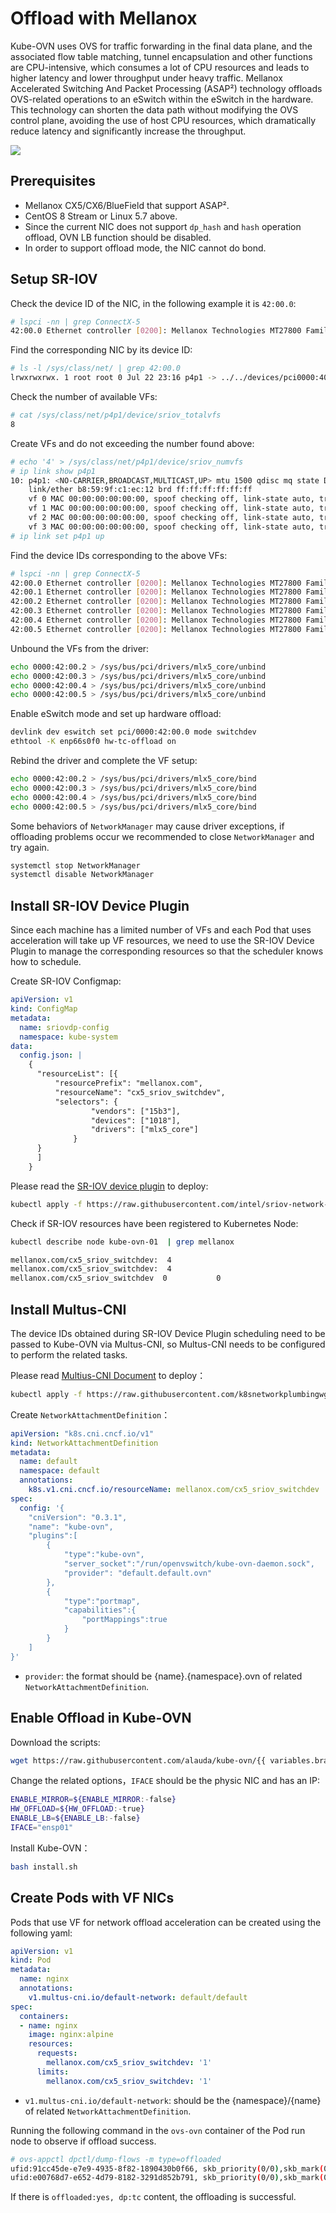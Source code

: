 # Offload with Mellanox

Kube-OVN uses OVS for traffic forwarding in the final data plane, and the associated flow table matching,
tunnel encapsulation and other functions are CPU-intensive, which consumes a lot of CPU resources and leads to higher latency and lower throughput under heavy traffic.
Mellanox Accelerated Switching And Packet Processing (ASAP²) technology offloads OVS-related operations to an eSwitch within the eSwitch in the hardware.
This technology can shorten the data path without modifying the OVS control plane, avoiding the use of host CPU resources,
which dramatically reduce latency and significantly increase the throughput.

![](../static/hw-offload.png)

## Prerequisites
- Mellanox CX5/CX6/BlueField that support ASAP².
- CentOS 8 Stream or Linux 5.7 above.
- Since the current NIC does not support `dp_hash` and `hash` operation offload, OVN LB function should be disabled.
- In order to support offload mode, the NIC cannot do bond.

## Setup SR-IOV

Check the device ID of the NIC, in the following example it is `42:00.0`:

```bash
# lspci -nn | grep ConnectX-5
42:00.0 Ethernet controller [0200]: Mellanox Technologies MT27800 Family [ConnectX-5] [15b3:1017]
```

Find the corresponding NIC by its device ID:

```bash
# ls -l /sys/class/net/ | grep 42:00.0
lrwxrwxrwx. 1 root root 0 Jul 22 23:16 p4p1 -> ../../devices/pci0000:40/0000:40:02.0/0000:42:00.0/net/p4p1
```

Check the number of available VFs:

```bash
# cat /sys/class/net/p4p1/device/sriov_totalvfs
8
```

Create VFs and do not exceeding the number found above:

```bash
# echo '4' > /sys/class/net/p4p1/device/sriov_numvfs
# ip link show p4p1
10: p4p1: <NO-CARRIER,BROADCAST,MULTICAST,UP> mtu 1500 qdisc mq state DOWN mode DEFAULT group default qlen 1000
    link/ether b8:59:9f:c1:ec:12 brd ff:ff:ff:ff:ff:ff
    vf 0 MAC 00:00:00:00:00:00, spoof checking off, link-state auto, trust off, query_rss off
    vf 1 MAC 00:00:00:00:00:00, spoof checking off, link-state auto, trust off, query_rss off
    vf 2 MAC 00:00:00:00:00:00, spoof checking off, link-state auto, trust off, query_rss off
    vf 3 MAC 00:00:00:00:00:00, spoof checking off, link-state auto, trust off, query_rss off
# ip link set p4p1 up
```

Find the device IDs corresponding to the above VFs:
```bash
# lspci -nn | grep ConnectX-5
42:00.0 Ethernet controller [0200]: Mellanox Technologies MT27800 Family [ConnectX-5] [15b3:1017]
42:00.1 Ethernet controller [0200]: Mellanox Technologies MT27800 Family [ConnectX-5] [15b3:1017]
42:00.2 Ethernet controller [0200]: Mellanox Technologies MT27800 Family [ConnectX-5 Virtual Function] [15b3:1018]
42:00.3 Ethernet controller [0200]: Mellanox Technologies MT27800 Family [ConnectX-5 Virtual Function] [15b3:1018]
42:00.4 Ethernet controller [0200]: Mellanox Technologies MT27800 Family [ConnectX-5 Virtual Function] [15b3:1018]
42:00.5 Ethernet controller [0200]: Mellanox Technologies MT27800 Family [ConnectX-5 Virtual Function] [15b3:1018]
```

Unbound the VFs from the driver:

```bash
echo 0000:42:00.2 > /sys/bus/pci/drivers/mlx5_core/unbind
echo 0000:42:00.3 > /sys/bus/pci/drivers/mlx5_core/unbind
echo 0000:42:00.4 > /sys/bus/pci/drivers/mlx5_core/unbind
echo 0000:42:00.5 > /sys/bus/pci/drivers/mlx5_core/unbind
```

Enable eSwitch mode and set up hardware offload:

```bash
devlink dev eswitch set pci/0000:42:00.0 mode switchdev
ethtool -K enp66s0f0 hw-tc-offload on
```

Rebind the driver and complete the VF setup:
```bash
echo 0000:42:00.2 > /sys/bus/pci/drivers/mlx5_core/bind
echo 0000:42:00.3 > /sys/bus/pci/drivers/mlx5_core/bind
echo 0000:42:00.4 > /sys/bus/pci/drivers/mlx5_core/bind
echo 0000:42:00.5 > /sys/bus/pci/drivers/mlx5_core/bind
```

Some behaviors of `NetworkManager` may cause driver exceptions, 
if offloading problems occur we recommended to close `NetworkManager` and try again.

```bash
systemctl stop NetworkManager
systemctl disable NetworkManager
```

## Install SR-IOV Device Plugin

Since each machine has a limited number of VFs and each Pod that uses acceleration will take up VF resources,
we need to use the SR-IOV Device Plugin to manage the corresponding resources so that the scheduler knows how to schedule.

Create SR-IOV Configmap:

```yaml
apiVersion: v1
kind: ConfigMap
metadata:
  name: sriovdp-config
  namespace: kube-system
data:
  config.json: |
    {
      "resourceList": [{
          "resourcePrefix": "mellanox.com",
          "resourceName": "cx5_sriov_switchdev",
          "selectors": {
                  "vendors": ["15b3"],
                  "devices": ["1018"],
                  "drivers": ["mlx5_core"]
              }
      }
      ]
    }
```

Please read the [SR-IOV device plugin](https://github.com/intel/sriov-network-device-plugin) to deploy:

```bash
kubectl apply -f https://raw.githubusercontent.com/intel/sriov-network-device-plugin/master/deployments/k8s-v1.16/sriovdp-daemonset.yaml
```

Check if SR-IOV resources have been registered to Kubernetes Node:

```bash
kubectl describe node kube-ovn-01  | grep mellanox

mellanox.com/cx5_sriov_switchdev:  4
mellanox.com/cx5_sriov_switchdev:  4
mellanox.com/cx5_sriov_switchdev  0           0
```

## Install Multus-CNI

The device IDs obtained during SR-IOV Device Plugin scheduling need to be passed to Kube-OVN via Multus-CNI, so Multus-CNI needs to be configured to perform the related tasks.

Please read [Multius-CNI Document](https://github.com/k8snetworkplumbingwg/multus-cni) to deploy：

```bash
kubectl apply -f https://raw.githubusercontent.com/k8snetworkplumbingwg/multus-cni/master/deployments/multus-daemonset.yml
```

Create `NetworkAttachmentDefinition`：

```yaml
apiVersion: "k8s.cni.cncf.io/v1"
kind: NetworkAttachmentDefinition
metadata:
  name: default
  namespace: default
  annotations:
    k8s.v1.cni.cncf.io/resourceName: mellanox.com/cx5_sriov_switchdev
spec:
  config: '{
    "cniVersion": "0.3.1",
    "name": "kube-ovn",
    "plugins":[
        {
            "type":"kube-ovn",
            "server_socket":"/run/openvswitch/kube-ovn-daemon.sock",
            "provider": "default.default.ovn"
        },
        {
            "type":"portmap",
            "capabilities":{
                "portMappings":true
            }
        }
    ]
}'
```

- `provider`: the format should be {name}.{namespace}.ovn of related `NetworkAttachmentDefinition`.

## Enable Offload in Kube-OVN

Download the scripts:

```bash
wget https://raw.githubusercontent.com/alauda/kube-ovn/{{ variables.branch }}/dist/images/install.sh
```

Change the related options，`IFACE` should be the physic NIC and has an IP:
```bash
ENABLE_MIRROR=${ENABLE_MIRROR:-false}
HW_OFFLOAD=${HW_OFFLOAD:-true}
ENABLE_LB=${ENABLE_LB:-false}
IFACE="ensp01"
```

Install Kube-OVN：

```bash
bash install.sh
```

## Create Pods with VF NICs

Pods that use VF for network offload acceleration can be created using the following yaml:

```yaml
apiVersion: v1
kind: Pod
metadata:
  name: nginx
  annotations:
    v1.multus-cni.io/default-network: default/default
spec:
  containers:
  - name: nginx
    image: nginx:alpine
    resources:
      requests:
        mellanox.com/cx5_sriov_switchdev: '1'
      limits:
        mellanox.com/cx5_sriov_switchdev: '1'
```
- `v1.multus-cni.io/default-network`: should be the {namespace}/{name} of related `NetworkAttachmentDefinition`.

Running the following command in the `ovs-ovn` container of the Pod run node to observe if offload success.

```bash
# ovs-appctl dpctl/dump-flows -m type=offloaded
ufid:91cc45de-e7e9-4935-8f82-1890430b0f66, skb_priority(0/0),skb_mark(0/0),ct_state(0/0x23),ct_zone(0/0),ct_mark(0/0),ct_label(0/0x1),recirc_id(0),dp_hash(0/0),in_port(5b45c61b307e_h),packet_type(ns=0/0,id=0/0),eth(src=00:00:00:c5:6d:4e,dst=00:00:00:e7:16:ce),eth_type(0x0800),ipv4(src=0.0.0.0/0.0.0.0,dst=0.0.0.0/0.0.0.0,proto=0/0,tos=0/0,ttl=0/0,frag=no), packets:941539, bytes:62142230, used:0.260s, offloaded:yes, dp:tc, actions:54235e5753b8_h
ufid:e00768d7-e652-4d79-8182-3291d852b791, skb_priority(0/0),skb_mark(0/0),ct_state(0/0x23),ct_zone(0/0),ct_mark(0/0),ct_label(0/0x1),recirc_id(0),dp_hash(0/0),in_port(54235e5753b8_h),packet_type(ns=0/0,id=0/0),eth(src=00:00:00:e7:16:ce,dst=00:00:00:c5:6d:4e),eth_type(0x0800),ipv4(src=0.0.0.0/0.0.0.0,dst=0.0.0.0/0.0.0.0,proto=0/0,tos=0/0,ttl=0/0,frag=no), packets:82386659, bytes:115944854173, used:0.260s, offloaded:yes, dp:tc, actions:5b45c61b307e_h
```

If there is `offloaded:yes, dp:tc` content, the offloading is successful.
